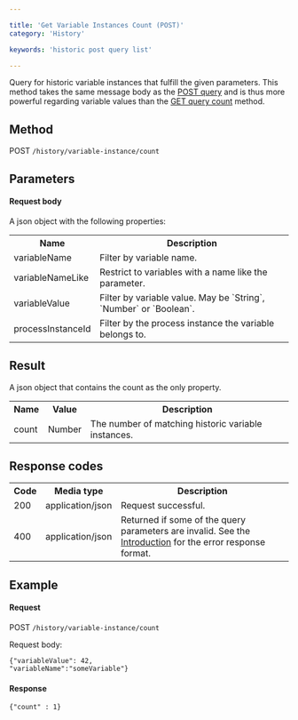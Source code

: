 ```yaml
---

title: 'Get Variable Instances Count (POST)'
category: 'History'

keywords: 'historic post query list'

---
```



Query for historic variable instances that fulfill the given parameters. 
This method takes the same message body as the [POST query](#history-get-variable-instances-post) and is thus more powerful regarding variable values than the [GET query count](#history-get-variable-instances) method.


Method
------

POST `/history/variable-instance/count`


Parameters
----------  
  
#### Request body

A json object with the following properties:

<table class="table table-striped">
  <tr>
    <th>Name</th>
    <th>Description</th>
  </tr>
  <tr>
    <td>variableName</td>
    <td>Filter by variable name.</td>
  </tr>
  <tr>
    <td>variableNameLike</td>
    <td>Restrict to variables with a name like the parameter.</td>
  </tr>
  <tr>
    <td>variableValue</td>
    <td>Filter by variable value. May be `String`, `Number` or `Boolean`.</td>
  </tr>
  <tr>
    <td>processInstanceId</td>
    <td>Filter by the process instance the variable belongs to.</td>
  </tr>
</table>


Result
------

A json object that contains the count as the only property.

<table class="table table-striped">
  <tr>
    <th>Name</th>
    <th>Value</th>
    <th>Description</th>
  </tr>
  <tr>
    <td>count</td>
    <td>Number</td>
    <td>The number of matching historic variable instances.</td>
  </tr>
</table>


Response codes
--------------  

<table class="table table-striped">
  <tr>
    <th>Code</th>
    <th>Media type</th>
    <th>Description</th>
  </tr>
  <tr>
    <td>200</td>
    <td>application/json</td>
    <td>Request successful.</td>
  </tr>
  <tr>
    <td>400</td>
    <td>application/json</td>
    <td>Returned if some of the query parameters are invalid. See the <a href="ref:#overview-introduction">Introduction</a> for the error response format.</td>
  </tr>
</table>


Example
-------

#### Request

POST `/history/variable-instance/count`

Request body:

    {"variableValue": 42,
    "variableName":"someVariable"}
  
#### Response

    {"count" : 1}
